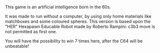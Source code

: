 This game is an artificial intelligence born in the 60s.

It was made to run without a computer, by using only home materials like matchboxes and some coloured spheres.
This version is based upon the "HER" Hexapawn Educable Robot made by Roberto Rampini: c3b3 move is not permitted as first one.

You will have the possibility to win 7 times here, after the C64 will be unbeatable!
